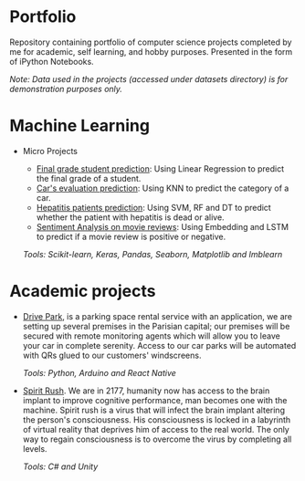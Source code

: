 # Portfolio
Repository containing portfolio of computer science projects completed by me for academic, self learning, and hobby purposes. Presented in the form of iPython Notebooks.

*Note: Data used in the projects (accessed under datasets directory) is for demonstration purposes only.*

# Machine Learning


- Micro Projects
    - [Final grade student prediction](ML%20Micro%20Projects/Student_marks_prediction.ipynb): Using Linear Regression to predict the final grade of a student.
    - [Car's evaluation prediction](ML%20Micro%20Projects/Car_evaluation_prediction.ipynb): Using KNN to predict the category of a car.
    - [Hepatitis patients prediction](ML%20Micro%20Projects/Hepatitis_patients_prediction.ipynb): Using SVM, RF and DT to predict whether the patient with hepatitis is dead or alive.
    - [Sentiment Analysis on movie reviews](ML%20Micro%20Projects/Analyse_sentiment.ipynb): Using Embedding and LSTM to predict if a movie review is positive or negative.

    *Tools: Scikit-learn, Keras, Pandas, Seaborn, Matplotlib and Imblearn*
    
# Academic projects


   - [Drive Park](https://github.com/reda-maizate/Drive-Park), is a parking space rental service with an application, we are setting up several premises in the Parisian capital; our premises will be secured with remote monitoring agents which will allow you to leave your car in complete serenity. Access to our car parks will be automated with QRs glued to our customers' windscreens.
   
     *Tools: Python, Arduino and React Native*   

   - [Spirit Rush](https://github.com/reda-maizate/Spirit-Rush). We are in 2177, humanity now has access to the brain implant to improve cognitive performance, man becomes one with the machine. Spirit rush is a virus that will infect the brain implant altering the person's consciousness. His consciousness is locked in a labyrinth of virtual reality that deprives him of access to the real world. The only way to regain consciousness is to overcome the virus by completing all levels. 
   
     *Tools: C# and Unity*
